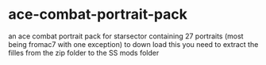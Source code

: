 # ace-combat-portrait-pack
an ace combat portrait pack for starsector containing 27 portraits (most being fromac7 with one exception)
to down load this you need to extract the filles from the zip folder to the SS mods folder
